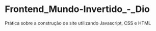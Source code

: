 # Frontend_Mundo-Invertido_-_Dio
Prática sobre a construção de site utilizando Javascript, CSS e HTML
